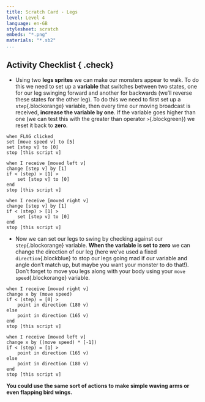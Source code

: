 ```yaml
---
title: Scratch Card - Legs
level: Level 4
language: en-GB
stylesheet: scratch
embeds: "*.png"
materials: "*.sb2"
...
```


## Activity Checklist { .check}

+ Using two **legs sprites** we can make our monsters
	 appear to walk. To do this we need to set up a
	 **variable** that switches between two states, one for
	 our leg swinging forward and another for
	 backwards (we’ll reverse these states for the other
	 leg). To do this we need to first set up a `step`{.blockorange}
	 variable, then every time our moving broadcast is
	received, **increase the variable by one**. If the
	 variable goes higher than one (we can test this
	 with the greater than operator `>`{.blockgreen}) we reset it back
	to **zero**.

```blocks
when FLAG clicked
set [move speed v] to [5]
set [step v] to [0]
stop [this script v]

when I receive [moved left v]
change [step v] by [1]
if < (step) > [1] >
	set [step v] to [0]
end
stop [this script v]

when I receive [moved right v]
change [step v] by [1]
if < (step) > [1] >
	set [step v] to [0]
end
stop [this script v]
```

+	 Now we can set our legs to swing by checking
	 against our `step`{.blockorange} variable. **When the variable
	 is set to zero** we can change the direction of
	 our leg (here we’ve used a fixed `direction`{.blockblue} to
	 stop our legs going mad if our variable and
	 angle don’t match up, but maybe you want
	 your monster to do that!). Don’t forget to move
	 you legs along with your body using your
	 `move speed`{.blockorange} variable.

```blocks
when I receive [moved right v]
change x by (move speed)
if < (step) = [0] >
	point in direction (180 v)
else
	point in direction (165 v)
end
stop [this script v]

when I receive [moved left v]
change x by ((move speed) * [-1])
if < (step) = [1] >
	point in direction (165 v)
else
	point in direction (180 v)
end
stop [this script v]
```

**You could use the same sort of actions to make
simple waving arms or even flapping bird wings.**
